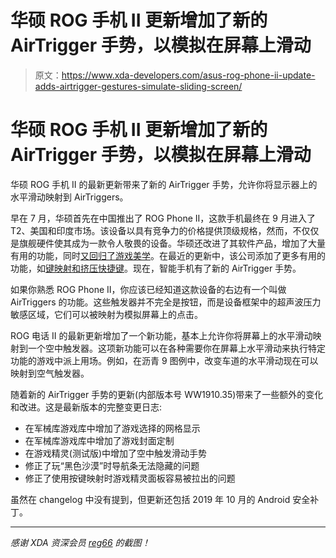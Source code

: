 # 华硕 ROG 手机 II 更新增加了新的 AirTrigger 手势，以模拟在屏幕上滑动

> 原文：<https://www.xda-developers.com/asus-rog-phone-ii-update-adds-airtrigger-gestures-simulate-sliding-screen/>

# 华硕 ROG 手机 II 更新增加了新的 AirTrigger 手势，以模拟在屏幕上滑动

华硕 ROG 手机 II 的最新更新带来了新的 AirTrigger 手势，允许你将显示器上的水平滑动映射到 AirTriggers。

早在 7 月，华硕首先在中国推出了 ROG Phone II，这款手机最终在 9 月进入了 T2、美国和印度市场。该设备以具有竞争力的价格提供顶级规格，然而，不仅仅是旗舰硬件使其成为一款令人敬畏的设备。华硕还改进了其软件产品，增加了大量有用的功能，同时[又回归了游戏美学](https://www.xda-developers.com/asus-rog-phone-ii-stock-android-ui/)。在最近的更新中，该公司添加了更多有用的功能，如[键映射和挤压快捷键](https://www.xda-developers.com/asus-rog-phone-ii-update-key-mapping-squeeze-shortcuts/)。现在，智能手机有了新的 AirTrigger 手势。

如果你熟悉 ROG Phone II，你应该已经知道这款设备的右边有一个叫做 AirTriggers 的功能。这些触发器并不完全是按钮，而是设备框架中的超声波压力敏感区域，它们可以被映射为模拟屏幕上的点击。

ROG 电话 II 的最新更新增加了一个新功能，基本上允许你将屏幕上的水平滑动映射到一个空中触发器。这项新功能可以在各种需要你在屏幕上水平滑动来执行特定功能的游戏中派上用场。例如，在沥青 9 图例中，改变车道的水平滑动现在可以映射到空气触发器。

随着新的 AirTrigger 手势的更新(内部版本号 WW1910.35)带来了一些额外的变化和改进。这是最新版本的完整变更日志:

*   在军械库游戏库中增加了游戏选择的网格显示
*   在军械库游戏库中增加了游戏封面定制
*   在游戏精灵(测试版)中增加了空中触发滑动手势
*   修正了玩“黑色沙漠”时导航条无法隐藏的问题
*   修正了使用按键映射时游戏精灵面板容易被拉出的问题

虽然在 changelog 中没有提到，但更新还包括 2019 年 10 月的 Android 安全补丁。

* * *

*感谢 XDA 资深会员 [reg66](https://forum.xda-developers.com/member.php?u=394627) 的截图！*